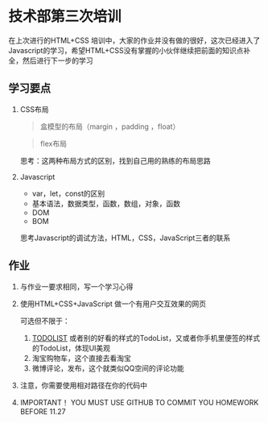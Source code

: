 # 技术部第三次培训

在上次进行的HTML+CSS 培训中，大家的作业并没有做的很好，这次已经进入了Javascript的学习，希望HTML+CSS没有掌握的小伙伴继续把前面的知识点补全，然后进行下一步的学习

## 学习要点

1. CSS布局

   > 盒模型的布局（margin ，padding ，float）

   > flex布局

   思考：这两种布局方式的区别，找到自己用的熟练的布局思路

2. Javascript

   + var，let，const的区别
   + 基本语法，数据类型，函数，数组，对象，函数
   + DOM
   + BOM

   思考Javascript的调试方法，HTML，CSS，JavaScript三者的联系

## 作业

1. 与作业一要求相同，写一个学习心得

2. 使用HTML+CSS+JavaScript 做一个有用户交互效果的网页

   可选但不限于：

   1. [TODOLIST](http://todost.quentincolus.com/)  或者别的好看的样式的TodoList，又或者你手机里便签的样式的TodoList，体现UI美观  
   2. 淘宝购物车，这个直接去看淘宝
   3. 微博评论，发布，这个就类似QQ空间的评论功能
3. 注意，你需要使用相对路径在你的代码中
4. IMPORTANT！ YOU MUST USE GITHUB TO COMMIT YOU HOMEWORK BEFORE 11.27
